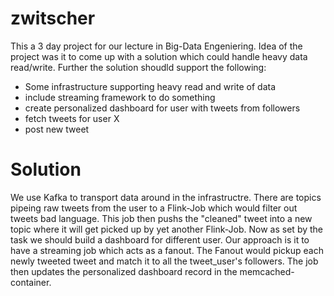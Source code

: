 # zwitscher
This a 3 day project for our lecture in Big-Data Engeniering.
Idea of the project was it to come up with a solution which could handle heavy data read/write.
Further the solution shoudld support the following: 
- Some infrastructure supporting heavy read and write of data
- include streaming framework to do something
- create personalized dashboard for user with tweets from followers
- fetch tweets for user X
- post new tweet

# Solution
We use Kafka to transport data around in the infrastructre. There are topics pipeing raw tweets from the user to a Flink-Job which would filter out
tweets bad language. This job then pushs the "cleaned" tweet into a new topic where it will get picked up by yet another Flink-Job. Now as set by the task we should build a dashboard for different user. Our approach is it to have a streaming job which acts as a fanout. The Fanout would pickup each newly tweeted tweet and match it to all the tweet_user's followers. The job then updates the personalized dashboard record in the memcached-container. 
